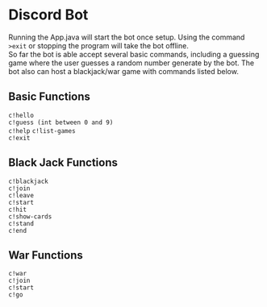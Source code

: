 # Discord Bot
Running the App.java will start the bot once setup. Using the command `>exit` or stopping the program will take the bot offline.  
So far the bot is able accept several basic commands, including a guessing game where the user guesses a random number generate by the bot. The bot also can host a blackjack/war game with commands listed below.

## Basic Functions
`c!hello`  
`c!guess (int between 0 and 9)`  
`c!help`
`c!list-games`  
`c!exit`  

## Black Jack Functions  
`c!blackjack`  
`c!join`  
`c!leave`  
`c!start`  
`c!hit`  
`c!show-cards`  
`c!stand`  
`c!end`  

## War Functions
`c!war`  
`c!join`  
`c!start`  
`c!go`  
